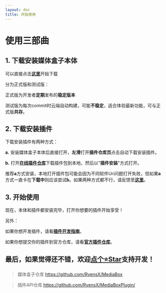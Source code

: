 ```yaml
---
layout: doc
title: 开始使用
---
```


# 使用三部曲
## 1. 下载安装媒体盒子本体

可以直接点击[**这里**](download)开始下载

分为正式版和测试版：

正式版为开发者**定期**发布的**稳定版本**

测试版为每次commit时云端自动构建，可能**不稳定**，适合体验最新功能，可与正式版**共存**。

## 2. 下载安装插件

下载安装插件有两种方式：

**a.** 安装媒体盒子本体后直接打开，**左滑**打开**插件仓库页**点击自动下载安装插件。

**b.** 打开[**在线插件仓库**](plugin-repo/plugin-browser)下载插件包到本地，然后以"**插件安装**"方式打开。

推荐**a**方式安装，本地打开插件包可能会因为不同软件Uri问题打开失败，但如果**a**方式一直卡在**下载中**则应该尝试**b**。如果两种方式都不行，请反馈至[**这里**](https://github.com/RyensX/MediaBox/issues)。

## 3. 开始使用

现在，本体和插件都安装完毕，打开你想要的插件开始享受！

另外：

如果你想开发插件，请看[**插件开发指南**](https://github.com/RyensX/MediaBox/wiki)。

如果你想提交你的插件到官方仓库，请看[**官方插件仓库**](https://github.com/RyensX/MediaBoxPluginRepository)。

## 最后，如果觉得还不错，欢迎[**点个:star:Star**](https://github.com/RyensX/MediaBox)支持开发！

> 媒体盒子仓库 https://github.com/RyensX/MediaBox

> 插件API仓库 https://github.com/RyensX/MediaBoxPlugin/